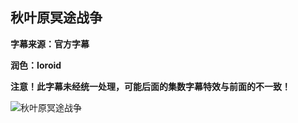 ## 秋叶原冥途战争
**字幕来源：官方字幕**

**润色：Ioroid**

**注意！此字幕未经统一处理，可能后面的集数字幕特效与前面的不一致！**

![秋叶原冥途战争](https://images2.imgbox.com/2c/2a/URaxN3eK_o.png)
